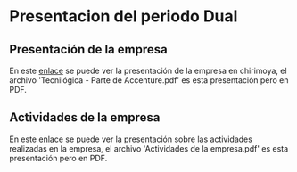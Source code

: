 # Presentacion del periodo Dual

## Presentación de la empresa
En este [enlace](http://jgm1996.x10host.com/presentaciones/tecnilogica) se puede ver la presentación de la empresa en chirimoya, el archivo 'Tecnilógica - Parte de Accenture.pdf' es esta presentación pero en PDF.

## Actividades de la empresa
En este [enlace](http://jgm1996.x10host.com/presentaciones/actividades) se puede ver la presentación sobre las actividades realizadas en la empresa, el archivo 'Actividades de la empresa.pdf' es esta presentación pero en PDF.
